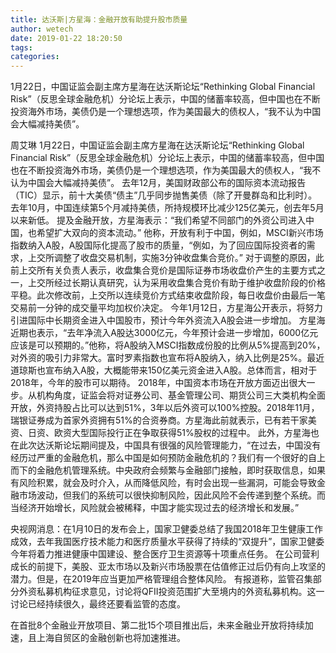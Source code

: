 ```yaml
---
title: 达沃斯|方星海：金融开放有助提升股市质量
author: wetech
date: 2019-01-22 18:20:50
tags: 
categories: 
---
```

1月22日，中国证监会副主席方星海在达沃斯论坛“Rethinking Global Financial Risk”（反思全球金融危机）分论坛上表示，中国的储蓄率较高，但中国也在不断投资海外市场，美债仍是一个理想选项，作为美国最大的债权人，“我不认为中国会大幅减持美债”。
<!-- more -->
周艾琳
1月22日，中国证监会副主席方星海在达沃斯论坛“Rethinking Global Financial Risk”（反思全球金融危机）分论坛上表示，中国的储蓄率较高，但中国也在不断投资海外市场，美债仍是一个理想选项，作为美国最大的债权人，“我不认为中国会大幅减持美债”。
去年12月，美国财政部公布的国际资本流动报告（TIC）显示，前十大美债“债主”几乎同步抛售美债（除了开曼群岛和比利时）。去年10月，中国连续第5个月减持美债，所持规模环比减少125亿美元，创去年5月以来新低。
提及金融开放，方星海表示：“我们希望不同部门的外资公司进入中国，也希望扩大双向的资本流动。”
他称，开放有利于中国，例如，MSCI新兴市场指数纳入A股，A股国际化提高了股市的质量，“例如，为了回应国际投资者的需求，上交所调整了收盘交易机制，实施3分钟收盘集合竞价。”
对于调整的原因，此前上交所有关负责人表示，收盘集合竞价是国际证券市场收盘价产生的主要方式之一，上交所经过长期认真研究，认为采用收盘集合竞价有助于维护收盘阶段的价格平稳。此次修改前，上交所以连续竞价方式结束收盘阶段，每日收盘价由最后一笔交易前一分钟的成交量平均加权价决定。
今年1月12日，方星海公开表示，将努力引进国际中长期资金进入中国股市，预计今年外资流入A股会进一步增加。
方星海近期也表示，“去年净流入A股达3000亿元，今年预计会进一步增加，6000亿元应该是可以预期的。”他称，将A股纳入MSCI指数成份股的比例从5%提高到20%，对外资的吸引力非常大。富时罗素指数也宣布将A股纳入，纳入比例是25%。最近道琼斯也宣布纳入A股，大概能带来150亿美元资金进入A股。总体而言，相对于2018年，今年的股市可以期待。
2018年，中国资本市场在开放方面迈出很大一步。从机构角度，证监会将对证券公司、基金管理公司、期货公司三大类机构全面开放，外资持股占比可以达到51%，3年以后外资可以100%控股。2018年11月，瑞银证券成为首家外资拥有51%的合资券商。方星海此前就表示，已有若干家美资、日资、欧资大型国际投行正在争取获得51%股权的过程中。
此外，方星海也在此次达沃斯论坛期间提及，中国具有很强的风险管理能力，“在过去，中国没有经历过严重的金融危机，那么中国是如何预防金融危机的？我们有一个很好的自上而下的金融危机管理系统。中央政府会频繁与金融部门接触，即时获取信息，如果有风险积累，就会及时介入，从而降低风险，有时会出现一些漏洞，可能会导致金融市场波动，但我们的系统可以很快抑制风险，因此风险不会传递到整个系统。而当经济开始增长，风险就会被稀释，中国才能实现过去的经济增长和发展。”
 
 
央视网消息：在1月10日的发布会上，国家卫健委总结了我国2018年卫生健康工作成效，去年我国医疗技术能力和医疗质量水平获得了持续的“双提升”，国家卫健委今年将着力推进健康中国建设、整合医疗卫生资源等十项重点任务。
在公司营利成长的前提下，美股、亚太市场以及新兴市场股票在估值修正过后仍有向上攻坚的潜力。但是，在2019年应当更加严格管理组合整体风险。
有报道称，监管召集部分外资私募机构征求意见，讨论将QFII投资范围扩大至境内的外资私募机构。这一讨论已经持续很久，最终还要看监管的态度。
在首批8个金融业开放项目、第二批15个项目推出后，未来金融业开放将持续加速，且上海自贸区的金融创新也将加速推进。
